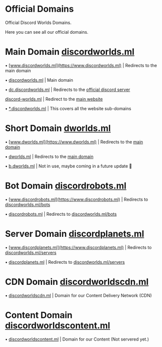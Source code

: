 # Official Domains
Official Discord Worlds Domains. <p>
Here you can see all our official domains. <p>

# Main Domain [discordworlds.ml](https://discordworlds.ml)
• [www.discordworlds.ml](https://www.discordworlds.ml) | Redirects to the main domain <p>
• [discordworlds.ml](https://discordworlds.ml) | Main domain <p>
• [dc.discordworlds.ml](https://dc.discordworlds.ml) | Redirects to the [official discord server](https://dc.discordworlds.ml) <p>
  [discord-worlds.ml](https://discord-worlds.ml) | Redirect to the [main website](https://discordworlds.ml) <p>
• [*.discordworlds.ml](https://dev.discordworlds.ml) | This covers all the website sub-domains <p>
  
# Short Domain [dworlds.ml](https://dworlds.ml)
• [www.dworlds.ml](https://www.dworlds.ml) | Redirects to the [main domain](https://discordworlds.ml) <p>
• [dworlds.ml](https://dworlds.ml) | Redirects to the [main domain](https://discordworlds.ml) <p>
• [b.dworlds.ml](https://b.dworlds.ml) | Not in use, maybe coming in a future update 👀 <p>
  
# Bot Domain [discordrobots.ml](https://discordrobots.ml)
• [www.discordrobots.ml](https://www.discordrobots.ml) | Redirects to [discordworlds.ml/bots](https://discordworlds.ml/bots) <p>
• [discordrobots.ml](https://discordrobots.ml) | Redirects to [discordworlds.ml/bots](https://discordworlds.ml/bots) <p>
  
# Server Domain [discordplanets.ml](https://discordplanets.ml)
• [www.discordplanets.ml](https://www.discordplanets.ml) | Redirects to [discordworlds.ml/servers](https://discordworlds.ml/servers) <p>
• [discordplanets.ml](https://discordplanets.ml) | Redirects to [discordworlds.ml/servers](https://discordworlds.ml/servers)

# CDN Domain [discordworldscdn.ml](https://discordworldscdn.ml)
• [discordworldscdn.ml](https://discordworldscdn.ml) | Domain for our Content Delivery Network (CDN) <p>

# Content Domain [discordworldscontent.ml](https://discordworldscontent.ml)
• [discordworldscontent.ml](https://discordworldscontent.ml) | Domain for our Content (Not servered yet.)
